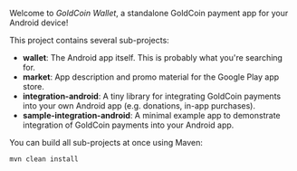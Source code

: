 Welcome to _GoldCoin Wallet_, a standalone GoldCoin payment app for your Android device!

This project contains several sub-projects:

 * __wallet__:
     The Android app itself. This is probably what you're searching for.
 * __market__:
     App description and promo material for the Google Play app store.
 * __integration-android__:
     A tiny library for integrating GoldCoin payments into your own Android app
     (e.g. donations, in-app purchases).
 * __sample-integration-android__:
     A minimal example app to demonstrate integration of GoldCoin payments into
     your Android app.

You can build all sub-projects at once using Maven:

`mvn clean install`
